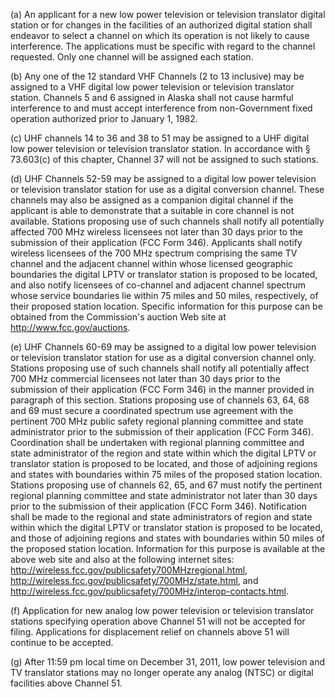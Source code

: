 (a) An applicant for a new low power television or television translator digital station or for changes in the facilities of an authorized digital station shall endeavor to select a channel on which its operation is not likely to cause interference. The applications must be specific with regard to the channel requested. Only one channel will be assigned each station.

(b) Any one of the 12 standard VHF Channels (2 to 13 inclusive) may be assigned to a VHF digital low power television or television translator station. Channels 5 and 6 assigned in Alaska shall not cause harmful interference to and must accept interference from non-Government fixed operation authorized prior to January 1, 1982.

(c) UHF channels 14 to 36 and 38 to 51 may be assigned to a UHF digital low power television or television translator station. In accordance with § 73.603(c) of this chapter, Channel 37 will not be assigned to such stations.

(d) UHF Channels 52-59 may be assigned to a digital low power television or television translator station for use as a digital conversion channel. These channels may also be assigned as a companion digital channel if the applicant is able to demonstrate that a suitable in core channel is not available. Stations proposing use of such channels shall notify all potentially affected 700 MHz wireless licensees not later than 30 days prior to the submission of their application (FCC Form 346). Applicants shall notify wireless licensees of the 700 MHz spectrum comprising the same TV channel and the adjacent channel within whose licensed geographic boundaries the digital LPTV or translator station is proposed to be located, and also notify licensees of co-channel and adjacent channel spectrum whose service boundaries lie within 75 miles and 50 miles, respectively, of their proposed station location. Specific information for this purpose can be obtained from the Commission's auction Web site at http://www.fcc.gov/auctions.

(e) UHF Channels 60-69 may be assigned to a digital low power television or television translator station for use as a digital conversion channel only. Stations proposing use of such channels shall notify all potentially affect 700 MHz commercial licensees not later than 30 days prior to the submission of their application (FCC Form 346) in the manner provided in paragraph of this section. Stations proposing use of channels 63, 64, 68 and 69 must secure a coordinated spectrum use agreement with the pertinent 700 MHz public safety regional planning committee and state administrator prior to the submission of their application (FCC Form 346). Coordination shall be undertaken with regional planning committee and state administrator of the region and state within which the digital LPTV or translator station is proposed to be located, and those of adjoining regions and states with boundaries within 75 miles of the proposed station location. Stations proposing use of channels 62, 65, and 67 must notify the pertinent regional planning committee and state administrator not later than 30 days prior to the submission of their application (FCC Form 346). Notification shall be made to the regional and state administrators of region and state within which the digital LPTV or translator station is proposed to be located, and those of adjoining regions and states with boundaries within 50 miles of the proposed station location. Information for this purpose is available at the above web site and also at the following internet sites: http://wireless.fcc.gov/publicsafety700MHzregional.html, http://wireless.fcc.gov/publicsafety/700MHz/state.html, and http://wireless.fcc.gov/publicsafety/700MHz/interop-contacts.html.

(f) Application for new analog low power television or television translator stations specifying operation above Channel 51 will not be accepted for filing. Applications for displacement relief on channels above 51 will continue to be accepted.

(g) After 11:59 pm local time on December 31, 2011, low power television and TV translator stations may no longer operate any analog (NTSC) or digital facilities above Channel 51.

